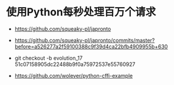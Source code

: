 # 使用Python每秒处理百万个请求

* https://github.com/squeaky-pl/japronto

* https://github.com/squeaky-pl/japronto/commits/master?before=a526277a2f59100388c9f39d4ca22bfb4909955b+630

* git checkout -b evolution_17 51c07158905dc22488b9f0a75972537e55760927

* https://github.com/wolever/python-cffi-example

